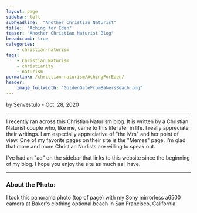 ```yaml
---
layout: page
sidebar: left
subheadline:  "Another Christian Naturist"
title:  "Aching for Eden"
teaser: "Another Christian Naturist Blog"
breadcrumb: true
categories:
    - christian-naturism
tags:
    - Christian Naturism
    - christianity
    - naturism
permalink: /christian-naturism/AchingForEden/
header:
    image_fullwidth: "GoldenGateFromBakersBeach.png"
---
```

by Senvestulo - Oct. 28, 2020
* * *

I recently ran across this Christian Naturism blog.  It is written by a Christian Naturist couple who, like me, came to this life later in life.  I really appreciate their writings.  I am especially appreciative of "the Mrs" and her point of view.  One of my favorite pages on their site is the "Memes" page.   I'm glad that more and more Christian Nudists are willing to speak out.

I've had an "ad" on the sidebar that links to this website since the beginning of my blog.  I hope you enjoy the site as much as I have.

* * *

### About the Photo:
I took this panorama photo (top of page) with my Sony mirrorless a6500 camera at Baker's clothing optional beach in San Francisco, California.